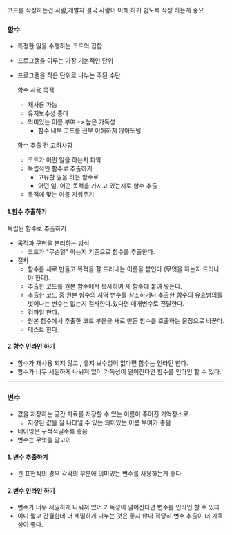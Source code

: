 코드를 작성하는건 사람,개발자 결국 사람이 이해 하기 쉽도록 작성 하는게 중요

### 함수
- 특정한 일을 수행하는 코드의 집합
- 프로그램을 이루는 가장 기본적인 단위
- 프로그램을 작은 단위로 나누는 주된 수단

	함수 사용 목적
	- 재사용 가능
	- 유지보수성 증대
	- 의미있는 이름 부여 -> 높은 가독성
		- 함수 내부 코드를 전부 이해하지 않아도됨
	
	함수 추출 전 고려사항
	- 코드가 어떤 일을 하는지 파악
	- 독립적인 함수로 추출하기
		- 고유할 일을 하는 함수로 
		- 어떤 일, 어떤 목적을 가지고 있는지로 함수 추출
	- 목적에 맞는 이름 지워주기

#### 1.함수 추출하기

독립된 함수로 추출하기

- 목적과 구현을 분리하는 방식
	- 코드가 "무슨일" 하는지 기준으로 함수를 추출한다.
- 절차
	- 함수를 새로 만들고 목적을 잘 드러내는 이름을 붙인다 (무엇을 하는지 드러나야 한다).
	- 추출한 코드를 원본 함수에서 복사하여 새 함수에 붙여 넣는다.
	- 추출한 코드 중 원본 함수의 지역 변수를 참조하거나 추출한 함수의 유효범의를 벗어나는 변수는 없는지 검사한다.있다면 매개변수로 전달한다.
	- 컴파일 한다.
	- 원본 함수에서 추출한 코드 부분을 새로 만든 함수를 호출하는 문장으로 바꾼다.
	- 테스트 한다.

#### 2.함수 인라인 하기
- 함수가 재사용 되지 않고 , 유지 보수성이 없다면 함수는 인라인 한다.
- 함수가 너무 세밀하게 나눠져 있어 가독성이 떨어진다면 함수를 인라인 할 수 있다.


---
### 변수
- 값을 저장하는 공간 자료를 저장할 수 있는 이름이 주어진 기억장소로 
	- 저장된 값을 잘 나타낼 수 있는 의미있는 이름 부여가 좋음
- 네이밍은  구적적일수록 좋음
- 변수는 무엇을 담고이

#### 1. 변수 추출하기
- 긴 표현식의 경우 각각의 부분에 의미있는 변수를 사용하는게 좋다
#### 2.변수 인라인 하기
-  변수가 너무 세밀하게 나눠져 있어 가독성이 떨어진다면 변수를 인라인 할 수 있다.
- 이미 짧고 간결한데  더 세밀하게 나누는 것은 좋지 않다 적당히 변수 추출이 더 가독성이 좋다.
